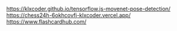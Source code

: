 https://klxcoder.github.io/tensorflow.js-movenet-pose-detection/
https://chess24h-6okhcovfj-klxcoder.vercel.app/
https://www.flashcardhub.com/